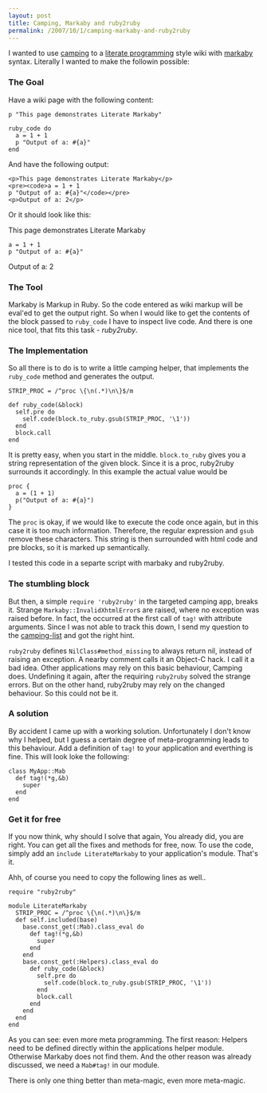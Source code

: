 ```yaml
---
layout: post
title: Camping, Markaby and ruby2ruby
permalink: /2007/10/1/camping-markaby-and-ruby2ruby
---
```

I wanted to use [camping][camping] to a [literate programming][lit_prog] style wiki with [markaby][markaby] syntax. Literally I wanted to make the followin possible:

### The Goal

Have a wiki page with the following content:

    p "This page demonstrates Literate Markaby"
    
    ruby_code do
      a = 1 + 1
      p "Output of a: #{a}"
    end

And have the following output:

    <p>This page demonstrates Literate Markaby</p>
    <pre><code>a = 1 + 1
    p "Output of a: #{a}"</code></pre>
    <p>Output of a: 2</p>

Or it should look like this:

<p>This page demonstrates Literate Markaby</p>
<pre><code>a = 1 + 1
p "Output of a: #{a}"</code></pre>
<p>Output of a: 2</p>

### The Tool

Markaby is Markup in Ruby. So the code entered as wiki markup will be eval'ed to get the output right. So when I would like to get the contents of the block passed to `ruby_code` I have to inspect live code. And there is one nice tool, that fits this task - *ruby2ruby*.

### The Implementation

So all there is to do is to write a little camping helper, that implements the `ruby_code` method and generates the output.

    STRIP_PROC = /^proc \{\n(.*)\n\}$/m

    def ruby_code(&block)
      self.pre do
        self.code(block.to_ruby.gsub(STRIP_PROC, '\1'))
      end
      block.call
    end

It is pretty easy, when you start in the middle. `block.to_ruby` gives you a string representation of the given block. Since it is a proc, ruby2ruby surrounds it accordingly. In this example the actual value would be

    proc {
      a = (1 + 1)
      p("Output of a: #{a}")
    }

The `proc` is okay, if we would like to execute the code once again, but in this case it is too much information. Therefore, the regular expression and `gsub` remove these characters. This string is then surrounded with html code and pre blocks, so it is marked up semantically.

I tested this code in a separte script with marbaky and ruby2ruby.

### The stumbling block

But then, a simple `require 'ruby2ruby'` in the targeted camping app, breaks it. Strange `Markaby::InvalidXhtmlError`s are raised, where no exception was raised before. In fact, the occurred at the first call of `tag!` with attribute arguments. Since I was not able to track this down, I send my question to the [camping-list][list] and got the right hint.

`ruby2ruby` defines `NilClass#method_missing` to always return nil, instead of raising an exception. A nearby comment calls it an Object-C hack. I call it a bad idea. Other applications may rely on this basic behaviour, Camping does. Undefining it again, after the requiring `ruby2ruby` solved the strange errors. But on the other hand, ruby2ruby may rely on the changed behaviour. So this could not be it.

### A solution

By accident I came up with a working solution. Unfortunately I don't know why I helped, but I guess a certain degree of meta-programming leads to this behaviour. Add a definition of `tag!` to your application and everthing is fine. This will look loke the following:

    class MyApp::Mab
      def tag!(*g,&b)
        super
      end
    end

### Get it for free

If you now think, why should I solve that again, You already did, you are right. You can get all the fixes and methods for free, now. To use the code, simply add an `include LiterateMarkaby` to your application's module. That's it.

Ahh, of course you need to copy the following lines as well..

    require "ruby2ruby"

    module LiterateMarkaby
      STRIP_PROC = /^proc \{\n(.*)\n\}$/m
      def self.included(base)
        base.const_get(:Mab).class_eval do
          def tag!(*g,&b)
            super
          end
        end
        base.const_get(:Helpers).class_eval do
          def ruby_code(&block)
            self.pre do
              self.code(block.to_ruby.gsub(STRIP_PROC, '\1'))
            end
            block.call
          end
        end
      end
    end

As you can see: even more meta programming. The first reason: Helpers need to be defined directly within the applications helper module. Otherwise Markaby does not find them. And the other reason was already discussed, we need a `Mab#tag!` in our module.

There is only one thing better than meta-magic, even more meta-magic.


[camping]: http://code.whytheluckystiff.net/markaby
[lit_prog]: http://en.wikipedia.org/wiki/Literate_Programming
[markaby]: http://code.whytheluckystiff.net/markaby
[list]: http://rubyforge.org/pipermail/camping-list/2007-September/000467.html
